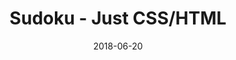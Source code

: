 ---
title: 'Sudoku - Just CSS/HTML'
description: 'Complete a sudoku puzzle without Javascript or server-side interaction.'
gametype: 'simple'
gameid: 72
date: 2018-06-20
tags: []
draft: false
type: 'games'
num19: [{'idx':1,'arr1':[1,2,3,4,5,6,7,8,9],'arr2':[1,2,3,4,5,6,7,8,9]},{'idx':2,'arr1':[1,2,3,4,5,6,7,8,9],'arr2':[1,2,3,4,5,6,7,8,9]},{'idx':3,'arr1':[1,2,3,4,5,6,7,8,9],'arr2':[1,2,3,4,5,6,7,8,9]},{'idx':4,'arr1':[1,2,3,4,5,6,7,8,9],'arr2':[1,2,3,4,5,6,7,8,9]},{'idx':5,'arr1':[1,2,3,4,5,6,7,8,9],'arr2':[1,2,3,4,5,6,7,8,9]},{'idx':6,'arr1':[1,2,3,4,5,6,7,8,9],'arr2':[1,2,3,4,5,6,7,8,9]},{'idx':7,'arr1':[1,2,3,4,5,6,7,8,9],'arr2':[1,2,3,4,5,6,7,8,9]},{'idx':8,'arr1':[1,2,3,4,5,6,7,8,9],'arr2':[1,2,3,4,5,6,7,8,9]},{'idx':9,'arr1':[1,2,3,4,5,6,7,8,9],'arr2':[1,2,3,4,5,6,7,8,9]}]
puzzle: [[0, 5, 1, 0, 0, 6, 2, 0, 0], [0, 4, 0, 0, 0, 5, 0, 3, 7], [0, 0, 0, 0, 0, 0, 8, 0, 0], [0, 0, 0, 0, 5, 4, 0, 0, 0], [0, 8, 0, 0, 2, 0, 0, 7, 0], [0, 0, 0, 9, 3, 0, 0, 0, 0], [0, 0, 2, 0, 0, 0, 0, 0, 0], [7, 3, 0, 1, 0, 0, 0, 6, 0], [0, 0, 6, 2, 0, 0, 3, 9, 0]]
layout: 'sudokucssstatic'
---